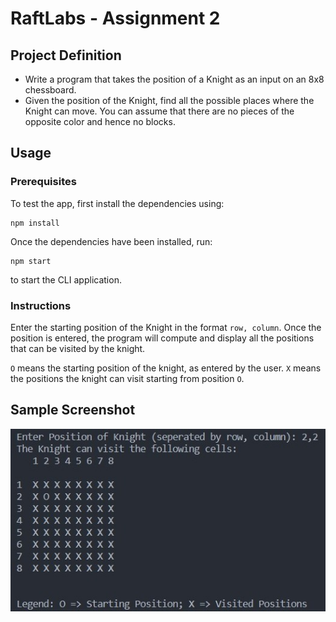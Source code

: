 # RaftLabs - Assignment 2

## Project Definition

-   Write a program that takes the position of a Knight as an input on an 8x8 chessboard.
-   Given the position of the Knight, find all the possible places where the Knight can
    move. You can assume that there are no pieces of the opposite color and hence no
    blocks.

## Usage

### Prerequisites

To test the app, first install the dependencies using:

    npm install

Once the dependencies have been installed, run:

    npm start

to start the CLI application.

### Instructions

Enter the starting position of the Knight in the format `row, column`. Once the position is entered, the program will compute and display all the positions that can be visited by the knight.

`O` means the starting position of the knight, as entered by the user. `X` means the positions the knight can visit starting from position `O`.

## Sample Screenshot

![sample screenshot](./sample-screenshot.jpg)
